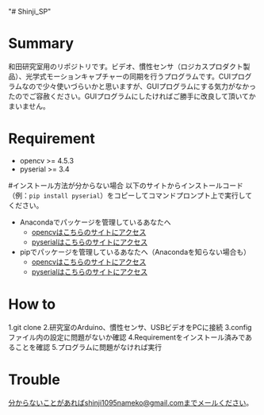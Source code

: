 "# Shinji_SP" 

# Summary
和田研究室用のリポジトリです。ビデオ、慣性センサ（ロジカスプロダクト製品）、光学式モーションキャプチャーの同期を行うプログラムです。CUIプログラムなので少々使いづらいかと思いますが、GUIプログラムにする気力がなかったのでご容赦ください。GUIプログラムにしたければご勝手に改良して頂いてかまいません。

# Requirement
- opencv   >= 4.5.3
- pyserial >= 3.4


#インストール方法が分からない場合
以下のサイトからインストールコード（例：`pip install pyserial`）をコピーしてコマンドプロンプト上で実行してください。
- Anacondaでパッケージを管理しているあなたへ
  - [opencvはこちらのサイトにアクセス](https://anaconda.org/conda-forge/opencv)
  - [pyserialはこちらのサイトにアクセス](https://anaconda.org/anaconda/pyserial)
- pipでパッケージを管理しているあなたへ（Anacondaを知らない場合も）
  - [opencvはこちらのサイトにアクセス](https://pypi.org/project/opencv-python/)
  - [pyserialはこちらのサイトにアクセス](https://pypi.org/project/pyserial/)

# How to
1.git clone
2.研究室のArduino、慣性センサ、USBビデオをPCに接続
3.configファイル内の設定に問題がないか確認
4.Requirementをインストール済みであることを確認
5.プログラムに問題がなければ実行


# Trouble
分からないことがあればshinji1095nameko@gmail.comまでメールください。
